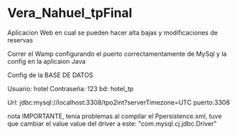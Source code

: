 # Vera_Nahuel_tpFinal

Aplicacion Web en cual se pueden hacer alta bajas y modificaciones de reservas

Correr el Wamp configurando el puerto correctamentamente de MySql y la config en la aplicaion Java

Config de la BASE DE DATOS

Usuario: hotel
Contraseña: 123
bd: hotel_tp

Url: jdbc:mysql://localhost:3308/tpo2int?serverTimezone=UTC
puerto:3308

nota IMPORTANTE, tenia problemas al compilar el Ppersistence.xml,
tuve que cambiar  el value value del driver a este:
"com.mysql.cj.jdbc.Driver"

